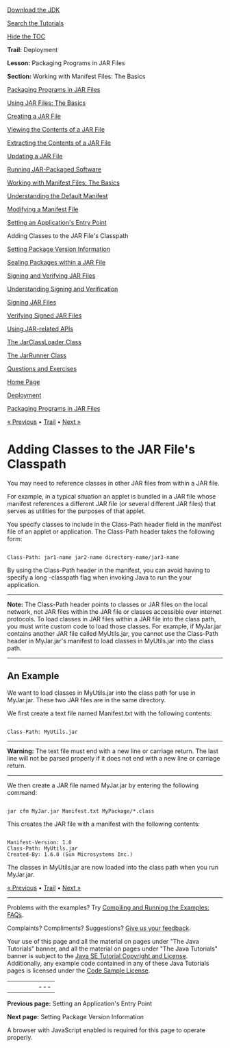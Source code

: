 [Download
the JDK](http://java.sun.com/javase/6/download.jsp)
  
[Search the
Tutorials](../../search.html)
  
[Hide the TOC](javascript:toggleLeft())

**Trail:** Deployment
  
**Lesson:** Packaging Programs in JAR Files
  
**Section:** Working with Manifest Files: The Basics

[Packaging Programs in JAR Files](index.html)

[Using JAR Files: The Basics](basicsindex.html)

[Creating a JAR File](build.html)

[Viewing the Contents of a JAR File](view.html)

[Extracting the Contents of a JAR File](unpack.html)

[Updating a JAR File](update.html)

[Running JAR-Packaged Software](run.html)

[Working with Manifest Files: The Basics](manifestindex.html)

[Understanding the Default Manifest](defman.html)

[Modifying a Manifest File](modman.html)

[Setting an Application's Entry Point](appman.html)

Adding Classes to the JAR File's Classpath

[Setting Package Version Information](packageman.html)

[Sealing Packages within a JAR File](sealman.html)

[Signing and Verifying JAR Files](signindex.html)

[Understanding Signing and Verification](intro.html)

[Signing JAR Files](signing.html)

[Verifying Signed JAR Files](verify.html)

[Using JAR-related APIs](apiindex.html)

[The JarClassLoader Class](jarclassloader.html)

[The JarRunner Class](jarrunner.html)

[Questions and Exercises](QandE/questions.html)

[Home Page](../../index.html)
>
[Deployment](../index.html)
>
[Packaging Programs in JAR Files](index.html)

[« Previous](appman.html) • [Trail](../TOC.html) • [Next »](packageman.html)

# Adding Classes to the JAR File's Classpath

You may need to reference classes in other JAR files from within a JAR file.

For example, in a typical situation an applet is bundled
in a JAR file whose manifest references a different JAR file (or several different JAR files) that serves as utilities for the purposes of that applet.

You specify classes to include in the Class-Path header field in the manifest file of an applet or application. The Class-Path header takes the following form:

```

Class-Path: jar1-name jar2-name directory-name/jar3-name

```

By using the Class-Path header in the manifest, you can avoid having to specify a long -classpath flag when invoking Java to run the your application.

---

**Note:** The Class-Path header points to classes or JAR files on the local network, not JAR files within the JAR file or classes accessible over internet protocols. To load classes in JAR files within a JAR file into the class path, you must write custom code to load those classes. For example, if MyJar.jar contains another JAR file called MyUtils.jar, you cannot use the Class-Path header in MyJar.jar's manifest to load classes in MyUtils.jar into the class path.

---

## An Example

We want to load classes in MyUtils.jar into the class path for use in MyJar.jar. These two JAR files are in the same directory.

We first create a text file named Manifest.txt with the following contents:

```

Class-Path: MyUtils.jar

```

---

**Warning:** The text file must end with a new line or carriage return.
The last line will not be parsed properly if it does not
end with a new line or carriage return.

---

We then create a JAR file named MyJar.jar by entering the following command:

```

jar cfm MyJar.jar Manifest.txt MyPackage/*.class

```

This creates the JAR file with a manifest with the following contents:

```

Manifest-Version: 1.0
Class-Path: MyUtils.jar
Created-By: 1.6.0 (Sun Microsystems Inc.)

```

The classes in MyUtils.jar are now loaded into the class path when you run MyJar.jar.

[« Previous](appman.html)
•
[Trail](../TOC.html)
•
[Next »](packageman.html)

---

Problems with the examples? Try [Compiling and Running
the Examples: FAQs](../../information/run-examples.html).
  
Complaints? Compliments? Suggestions? [Give
us your feedback](http://download.oracle.com/javase/feedback.html).

Your use of this page and all the material on pages under "The Java Tutorials" banner,
and all the material on pages under "The Java Tutorials" banner is subject to the [Java SE Tutorial Copyright
and License](../../information/license.html).
Additionally, any example code contained in any of these Java
Tutorials pages is licensed under the
[Code
Sample License](http://developers.sun.com/license/berkeley_license.html).

|  |  |  |  |  |
| --- | --- | --- | --- | --- |
| |  |  | | --- | --- | | duke image | Oracle logo | | [About Oracle](http://www.oracle.com/us/corporate/index.html) | [Oracle Technology Network](http://www.oracle.com/technology/index.html) | [Terms of Service](https://www.samplecode.oracle.com/servlets/CompulsoryClickThrough?type=TermsOfService) | Copyright © 1995, 2011 Oracle and/or its affiliates. All rights reserved. |

**Previous page:** Setting an Application's Entry Point
  
**Next page:** Setting Package Version Information




A browser with JavaScript enabled is required for this page to operate properly.